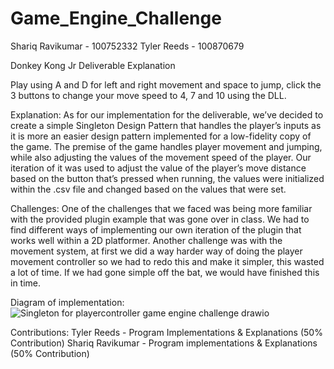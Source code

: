 # Game_Engine_Challenge

Shariq Ravikumar - 100752332
Tyler Reeds - 100870679
 
Donkey Kong Jr Deliverable Explanation

Play using A and D for left and right movement and space to jump, click the 3 buttons to change your move speed to 4, 7 and 10 using the DLL. 

Explanation:
As for our implementation for the deliverable, we’ve decided to create a simple Singleton Design Pattern that handles the player’s inputs as it is more an easier design pattern implemented for a low-fidelity copy of the game. The premise of the game handles player movement and jumping, while also adjusting the values of the movement speed of the player. Our iteration of it was used to adjust the value of the player’s move distance based on the button that’s pressed when running, the values were initialized within the .csv file and changed based on the values that were set.


Challenges:
One of the challenges that we faced was being more familiar with the provided plugin example that was gone over in class. We had to find different ways of implementing our own iteration of the plugin that works well within a 2D platformer. Another challenge was with the movement system, at first we did a way harder way of doing the player movement controller so we had to redo this and make it simpler, this wasted a lot of time. If we had gone simple off the bat, we would have finished this in time. 

Diagram of implementation:
![Singleton for playercontroller game engine challenge drawio](https://github.com/user-attachments/assets/1aeb9b0f-af69-4e26-a510-a3ac2ab23806)


Contributions:
Tyler Reeds - Program Implementations & Explanations (50% Contribution)
Shariq Ravikumar - Program implementations & Explanations (50% Contribution)
